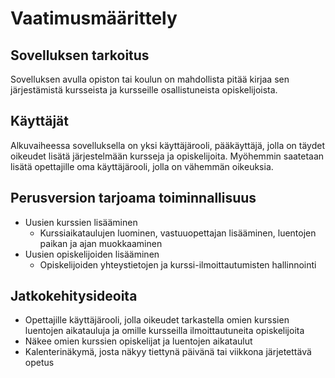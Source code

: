 # Vaatimusmäärittely

## Sovelluksen tarkoitus
Sovelluksen avulla opiston tai koulun on mahdollista pitää kirjaa sen järjestämistä kursseista ja kursseille osallistuneista opiskelijoista.

## Käyttäjät
Alkuvaiheessa sovelluksella on yksi käyttäjärooli, pääkäyttäjä, jolla on täydet oikeudet lisätä järjestelmään kursseja ja opiskelijoita. Myöhemmin saatetaan lisätä opettajille oma käyttäjärooli, jolla on vähemmän oikeuksia.

## Perusversion tarjoama toiminnallisuus
* Uusien kurssien lisääminen
	* Kurssiaikataulujen luominen, vastuuopettajan lisääminen, luentojen paikan ja ajan muokkaaminen
* Uusien opiskelijoiden lisääminen
	* Opiskelijoiden yhteystietojen ja kurssi-ilmoittautumisten hallinnointi

## Jatkokehitysideoita
* Opettajille käyttäjärooli, jolla oikeudet tarkastella omien kurssien luentojen aikatauluja ja omille kursseilla ilmoittautuneita opiskelijoita
* Näkee omien kurssien opiskelijat ja luentojen aikataulut
* Kalenterinäkymä, josta näkyy tiettynä päivänä tai viikkona järjetettävä opetus

